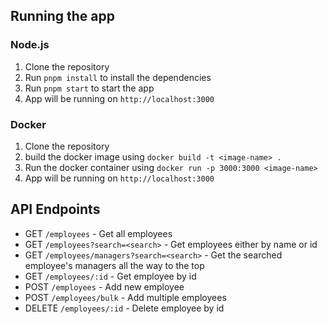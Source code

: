 
## Running the app

### Node.js

1. Clone the repository
2. Run `pnpm install` to install the dependencies
3. Run `pnpm start` to start the app
4. App will be running on `http://localhost:3000`

### Docker

1. Clone the repository
2. build the docker image using `docker build -t <image-name> .`
3. Run the docker container using `docker run -p 3000:3000 <image-name>`
4. App will be running on `http://localhost:3000`

## API Endpoints

- GET `/employees` - Get all employees
- GET `/employees?search=<search>` - Get employees either by name or id
- GET `/employees/managers?search=<search>` - Get the searched employee's managers all the way to the top
- GET `/employees/:id` - Get employee by id
- POST `/employees` - Add new employee
- POST `/employees/bulk` - Add multiple employees
- DELETE `/employees/:id` - Delete employee by id
